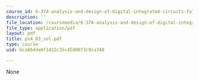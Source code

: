 ```yaml
---
course_id: 6-374-analysis-and-design-of-digital-integrated-circuits-fall-2003
description: ''
file_location: /coursemedia/6-374-analysis-and-design-of-digital-integrated-circuits-fall-2003/bca86dde0f1412c35c45d0873c9ca748_ps4_03_sol.pdf
file_type: application/pdf
layout: pdf
title: ps4_03_sol.pdf
type: course
uid: bca86dde0f1412c35c45d0873c9ca748

---
```

None